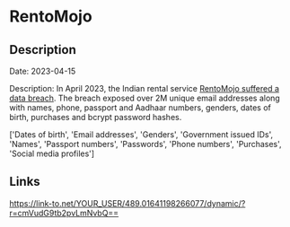 # RentoMojo

## Description

Date: 2023-04-15

Description:
In April 2023, the Indian rental service <a href="https://www.indiatoday.in/technology/news/story/rentomojo-confirms-data-breach-attackers-accessed-identifiable-customer-information-2362942-2023-04-21" target="_blank" rel="noopener">RentoMojo suffered a data breach</a>. The breach exposed over 2M unique email addresses along with names, phone, passport and Aadhaar numbers, genders, dates of birth, purchases and bcrypt password hashes.


['Dates of birth', 'Email addresses', 'Genders', 'Government issued IDs', 'Names', 'Passport numbers', 'Passwords', 'Phone numbers', 'Purchases', 'Social media profiles']

## Links

https://link-to.net/YOUR_USER/489.01641198266077/dynamic/?r=cmVudG9tb2pvLmNvbQ==